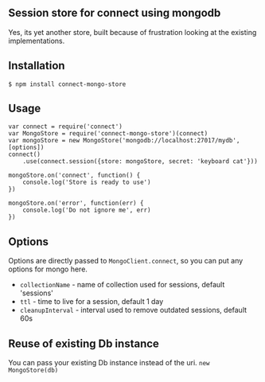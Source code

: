 ## Session store for connect using mongodb

Yes, its yet another store, built because of frustration looking at the existing implementations.

## Installation
    $ npm install connect-mongo-store

## Usage

    var connect = require('connect')
    var MongoStore = require('connect-mongo-store')(connect)
    var mongoStore = new MongoStore('mongodb://localhost:27017/mydb', [options])
    connect()
        .use(connect.session({store: mongoStore, secret: 'keyboard cat'}))

    mongoStore.on('connect', function() {
        console.log('Store is ready to use')
    })

    mongoStore.on('error', function(err) {
        console.log('Do not ignore me', err)
    })


## Options

Options are directly passed to `MongoClient.connect`, so you can put any options for mongo here.

- `collectionName` - name of collection used for sessions, default 'sessions'
- `ttl` - time to live for a session, default 1 day
- `cleanupInterval` - interval used to remove outdated sessions, default 60s

## Reuse of existing Db instance

You can pass your existing Db instance instead of the uri. `new MongoStore(db)`
